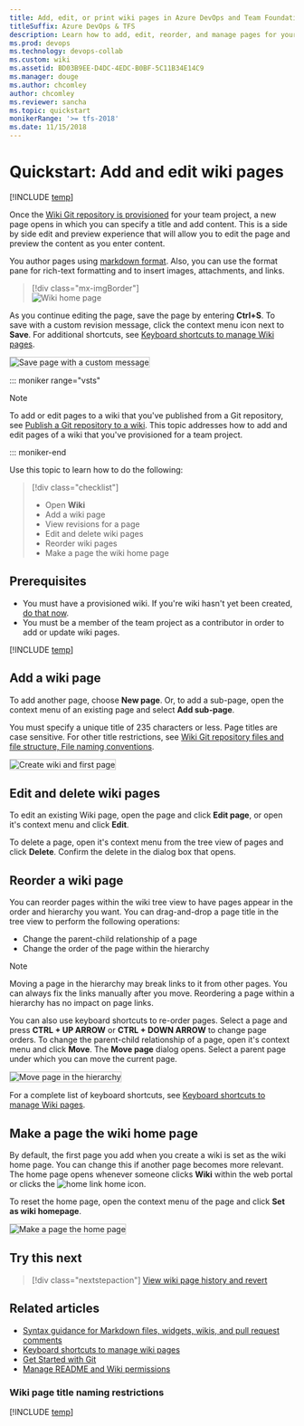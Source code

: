 ```yaml
---
title: Add, edit, or print wiki pages in Azure DevOps and Team Foundation Server
titleSuffix: Azure DevOps & TFS  
description: Learn how to add, edit, reorder, and manage pages for your built-in project wiki in Azure DevOps Services & Team Foundation Server  
ms.prod: devops
ms.technology: devops-collab
ms.custom: wiki
ms.assetid: BD03B9EE-D4DC-4EDC-B0BF-5C11B34E14C9 
ms.manager: douge
ms.author: chcomley
author: chcomley
ms.reviewer: sancha
ms.topic: quickstart
monikerRange: '>= tfs-2018'
ms.date: 11/15/2018  
---
```


# Quickstart: Add and edit wiki pages

[!INCLUDE [temp](../../_shared/version-vsts-tfs-2018.md)]

Once the [Wiki Git repository is provisioned](./wiki-create-repo.md) for your team project, a new page opens in which you can specify a title and add content. This is a side by side edit and preview experience that will allow you to edit the page and preview the content as you enter content.

You author pages using [markdown format](../../reference/markdown-guidance.md). Also, you can use the format pane for rich-text formatting and to insert images, attachments, and links.  

> [!div class="mx-imgBorder"]  
> ![Wiki home page](_img/wiki/wiki-edit-2.png)

As you continue editing the page, save the page by entering **Ctrl+S**. To save with a custom revision message, click the context menu icon next to **Save**. For additional shortcuts, see [Keyboard shortcuts to manage Wiki pages](wiki-keyboard-shortcuts.md).

<img src="_img/wiki/wiki-save-with-message.png" alt="Save page with a custom message" style="border: 1px solid #C3C3C3;" />

::: moniker range="vsts"

> [!NOTE]  
> To add or edit pages to a wiki that you've published from a Git repository, see [Publish a Git repository to a wiki](publish-repo-to-wiki.md). This topic addresses how to add and edit pages of a wiki that you've provisioned for a team project.

::: moniker-end

Use this topic to learn how to do the following:  

> [!div class="checklist"]
> * Open **Wiki**
> * Add a wiki page
> * View revisions for a page
> * Edit and delete wiki pages
> * Reorder wiki pages
> * Make a page the wiki home page

<a id="prereq">  </a>

## Prerequisites

* You must have a provisioned wiki. If you're wiki hasn't yet been created, [do that now](wiki-create-repo.md).
* You must be a member of the team project as a contributor in order to add or update wiki pages.

[!INCLUDE  [temp](_shared/open-wiki-hub.md)]

<a id="add-page" />

## Add a wiki page

To add another page, choose **New page**. Or, to add a sub-page, open the context menu of an existing page and select **Add sub-page**.

You must specify a unique title of 235 characters or less. Page titles are case sensitive. For other title restrictions, see [Wiki Git repository files and file structure, File naming conventions](wiki-file-structure.md#file-naming).

<img src="_img/wiki/add-new-page.png" alt="Create wiki and first page" style="border: 1px solid #C3C3C3;" />

## Edit and delete wiki pages

To edit an existing Wiki page, open the page and click **Edit page**, or open it's context menu and click **Edit**.

To delete a page, open it's context menu from the tree view of pages and click **Delete**.  Confirm the delete in the dialog box that opens.

## Reorder a wiki page

You can reorder pages within the wiki tree view to have pages appear in the order and hierarchy you want. You can drag-and-drop a page title in the tree view to perform the following operations:

* Change the parent-child relationship of a page
* Change the order of the page within the hierarchy

> [!NOTE]  
> Moving a page in the hierarchy may break links to it from other pages. You can always fix the links manually after you move. Reordering a page within a hierarchy has no impact on page links.

You can also use keyboard shortcuts to re-order pages. Select a page and press **CTRL + UP ARROW** or **CTRL + DOWN ARROW** to change page orders.
To change the parent-child relationship of a page, open it's context menu and click **Move**. The **Move page** dialog opens. Select a parent page under which you can move the current page.

<img src="_img/wiki/wiki-move-page.png" alt="Move page in the hierarchy" style="border: 1px solid #C3C3C3;" />

For a complete list of keyboard shortcuts, see [Keyboard shortcuts to manage Wiki pages](wiki-keyboard-shortcuts.md).

## Make a page the wiki home page

By default, the first page you add when you create a wiki is set as the wiki home page. You can change this if another page becomes more relevant. The home page opens whenever someone clicks **Wiki** within the web portal or clicks the ![home link](./_img/wiki/home-link.png) home icon.

To reset the home page, open the context menu of the page and click **Set as wiki homepage**.

<img src="_img/wiki/make-home-page.png" alt="Make a page the home page" style="border: 1px solid #C3C3C3;" />

## Try this next

> [!div class="nextstepaction"]
> [View wiki page history and revert](wiki-view-history.md)

## Related articles

* [Syntax guidance for Markdown files, widgets, wikis, and pull request comments](../../reference/markdown-guidance.md)
* [Keyboard shortcuts to manage wiki pages](wiki-keyboard-shortcuts.md)
* [Get Started with Git](../../repos/git/gitquickstart.md)
* [Manage README and Wiki permissions](manage-readme-wiki-permissions.md)

<a id="page-title-names"></a>

### Wiki page title naming restrictions

[!INCLUDE [temp](./_shared/wiki-naming-conventions.md)]
